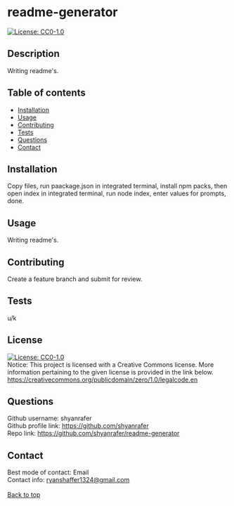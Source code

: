 # readme-generator
[![License: CC0-1.0](https://img.shields.io/badge/License-CC0_1.0-lightgrey.svg)](http://creativecommons.org/publicdomain/zero/1.0/)

## Description
Writing readme's.

## Table of contents
- [Installation](#installation)
- [Usage](#usage)
- [Contributing](#contributing)
- [Tests](#tests)
- [Questions](#questions)
- [Contact](#contact)

## Installation
Copy files, run paackage.json in integrated terminal, install npm packs, then open index in integrated terminal, run node index, enter values for prompts, done.

## Usage
Writing readme's.

## Contributing
Create a feature branch and submit for review.

## Tests
u/k

## License
[![License: CC0-1.0](https://img.shields.io/badge/License-CC0_1.0-lightgrey.svg)](http://creativecommons.org/publicdomain/zero/1.0/) <br/>
Notice: This project is licensed with a Creative Commons license. More information pertaining to the given license is provided in the link below. <br/>
https://creativecommons.org/publicdomain/zero/1.0/legalcode.en



## Questions
Github username: shyanrafer <br/>
Github profile link: https://github.com/shyanrafer <br/>
Repo link: https://github.com/shyanrafer/readme-generator

## Contact
Best mode of contact: Email <br/>
Contact info: ryanshaffer1324@gmail.com <br/>
<br/>
[Back to top](#readme-generator)

